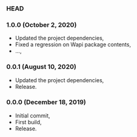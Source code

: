 ### HEAD

### 1.0.0 (October 2, 2020)

  * Updated the project dependencies,
  * Fixed a regression on Wapi package contents,
  * ...,


### 0.0.1 (August 10, 2020)

  * Updated the project dependencies,
  * Release.


### 0.0.0 (December 18, 2019)

  * Initial commit,
  * First build,
  * Release.
